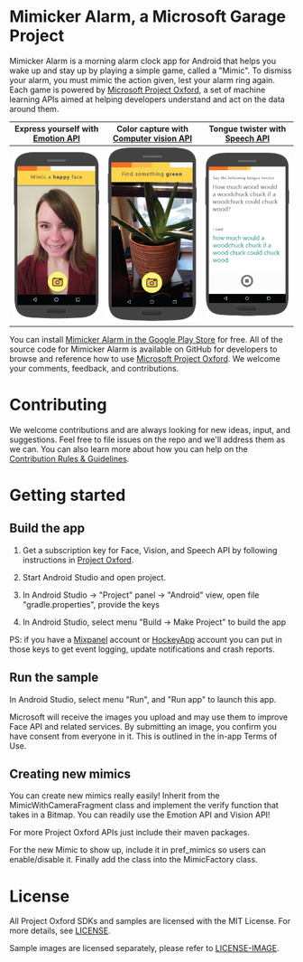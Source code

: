 Mimicker Alarm, a Microsoft Garage Project
====================================
Mimicker Alarm is a morning alarm clock app for Android that helps you wake up and stay up by playing a simple game, called a "Mimic". To dismiss your alarm, you must mimic the action given, lest your alarm ring again. Each game is powered by [Microsoft Project Oxford](<https://www.projectoxford.ai>), a set of machine learning APIs aimed at helping developers understand and act on the data around them.

Express yourself with [Emotion API](<https://www.projectoxford.ai/emotion>) | Color capture with [Computer vision API](<https://www.projectoxford.ai/vision>) | Tongue twister with [Speech API](<https://www.projectoxford.ai/speech>)
------------- | ------------- |  -------------
<img src="screenshots/Screenshot_ExpressYourself.png" width="100%"/> | <img src="screenshots/Screenshot_ColorCapture.png" width="100%"/> | <img src="screenshots/Screenshot_TongueTwister.png" width="100%"/>


You can install [Mimicker Alarm in the Google Play Store](<https://play.google.com/store/apps/details?id=com.microsoft.mimicker>) for free. All of the source code for Mimicker Alarm is available on GitHub for developers to browse and reference how to use [Microsoft Project Oxford](<https://www.projectoxford.ai>). We welcome your comments, feedback, and contributions.


Contributing
============
We welcome contributions and are always looking for new ideas, input, and
suggestions. Feel free to file issues on the repo and we'll address them as we can. You can also learn more about how you can help on the [Contribution
Rules & Guidelines](</CONTRIBUTING.md>).

Getting started
===============

Build the app
----------------

1. Get a subscription key for Face, Vision, and Speech API by following instructions in [Project Oxford](<https://www.projectoxford.ai/>).

2.  Start Android Studio and open project.

3.  In Android Studio -\> "Project" panel -\> "Android" view, open file "gradle.properties", provide the keys

4.  In Android Studio, select menu "Build -\> Make Project" to build the app

PS: if you have a [Mixpanel](<http://www.mixpanel.com>) account or [HockeyApp](<http://www.hockeyapp.net>) account you can put in those keys to get event logging, update notifications and crash reports.

Run the sample
--------------

In Android Studio, select menu "Run", and "Run app" to launch this app.

Microsoft will receive the images you upload and may use them to improve Face API and related services. By submitting an image, you confirm you have consent from everyone in it. This is outlined in the in-app Terms of Use.

Creating new mimics
-----------

You can create new mimics really easily!
Inherit from the MimicWithCameraFragment class and implement the verify function that takes in a Bitmap. You can readily use the Emotion API and Vision API!

For more Project Oxford APIs just include their maven packages.

For the new Mimic to show up, include it in pref_mimics so users can enable/disable it.
Finally add the class into the MimicFactory class.

License
=======

All Project Oxford SDKs and samples are licensed with the MIT License. For more details, see
[LICENSE](</LICENSE.md>).

Sample images are licensed separately, please refer to [LICENSE-IMAGE](</LICENSE-IMAGE.md>).
